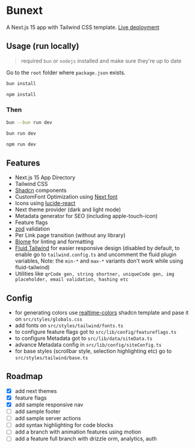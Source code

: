 # Bunext

A Next.js 15 app with Tailwind CSS template. [Live deployment](https://bunextt.vercel.app/)

## Usage (run locally)

> required `bun` or `nodejs` installed and make sure they're up to date

Go to the `root` folder where `package.json` exists.

```bash
bun install
```

```bash
npm install
```

### Then

```bash
bun --bun run dev
```

```bash
bun run dev
```

```bash
npm run dev
```

## Features

- Next.js 15 App Directory
- Tailwind CSS
- [Shadcn](https://ui.shadcn.com/) components
- CustomFont Optimization using [Next font](https://nextjs.org/docs/pages/building-your-application/optimizing/fonts)
- Icons using [lucide-react](https://lucide.dev/)
- Next theme provider (dark and light mode)
- Metadata generator for SEO (including apple-touch-icon)
- Feature flags
-  [zod](https://zod.dev/) validation
- Per Link page transition (without any library)
- [Biome](https://biomejs.dev/) for linting and formatting
- [Fluid Tailwind](https://fluid.tw/) for easier responsive design (disabled by default, to enable go to `tailwind.config.ts` and uncomment the fluid plugin variables, Note: the `min-*` and `max-*` variants don't work while using fluid-tailwind)
- Utilities like `qrCode gen, string shortner, uniqueCode gen, img placeholder, email validation, hashing etc`

## Config

- for generating colors use [realtime-colors](https://www.realtimecolors.com/) shadcn template and pase it on `src/styles/globals.css`
- add fonts on `src/styles/tailwind/fonts.ts`
- to configure feature flags got to `src/lib/config/featureflags.ts`
- to configure Metadata got to `src/lib/data/siteData.ts`
- advance Metadata config in `src/lib/config/siteConfig.ts`
- for base styles (scrollbar style, selection highlighting etc) go to `src/styles/tailwind/base.ts`


## Roadmap

- [x] add next themes
- [x] feature flags
- [x] add sample responsive nav
- [ ] add sample footer
- [ ] add sample server actions
- [ ] add syntax highlighting for code blocks
- [ ] add a branch with animation features using motion
- [ ] add a feature full branch with drizzle orm, analytics, auth

<!-- ### [Conventions](./CONVENTION.md) -->
<!-- ## License
Licensed under the [MIT license](./LICENSE). -->
